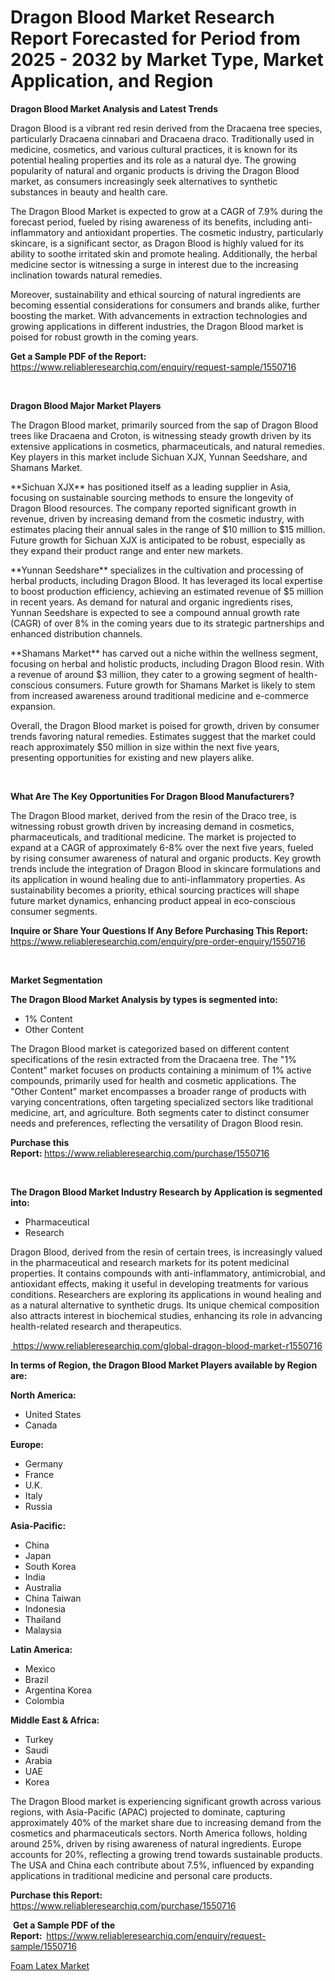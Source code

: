 <p><h1>Dragon Blood Market Research Report Forecasted for Period from 2025 -  2032 by Market Type, Market Application, and Region</h1></p><p><strong>Dragon Blood Market Analysis and Latest Trends</strong></p>
<p><p>Dragon Blood is a vibrant red resin derived from the Dracaena tree species, particularly Dracaena cinnabari and Dracaena draco. Traditionally used in medicine, cosmetics, and various cultural practices, it is known for its potential healing properties and its role as a natural dye. The growing popularity of natural and organic products is driving the Dragon Blood market, as consumers increasingly seek alternatives to synthetic substances in beauty and health care.</p><p>The Dragon Blood Market is expected to grow at a CAGR of 7.9% during the forecast period, fueled by rising awareness of its benefits, including anti-inflammatory and antioxidant properties. The cosmetic industry, particularly skincare, is a significant sector, as Dragon Blood is highly valued for its ability to soothe irritated skin and promote healing. Additionally, the herbal medicine sector is witnessing a surge in interest due to the increasing inclination towards natural remedies. </p><p>Moreover, sustainability and ethical sourcing of natural ingredients are becoming essential considerations for consumers and brands alike, further boosting the market. With advancements in extraction technologies and growing applications in different industries, the Dragon Blood market is poised for robust growth in the coming years.</p></p>
<p><strong>Get a Sample PDF of the Report:&nbsp;</strong> <a href="https://www.reliableresearchiq.com/enquiry/request-sample/1550716?utm_campaign=3073&utm_medium=2&utm_source=Github&utm_content=ia&utm_term=31032025&utm_id=dragon-blood">https://www.reliableresearchiq.com/enquiry/request-sample/1550716</a></p>
<p>&nbsp;</p>
<p><strong>Dragon Blood Major Market Players</strong></p>
<p><p>The Dragon Blood market, primarily sourced from the sap of Dragon Blood trees like Dracaena and Croton, is witnessing steady growth driven by its extensive applications in cosmetics, pharmaceuticals, and natural remedies. Key players in this market include Sichuan XJX, Yunnan Seedshare, and Shamans Market.</p><p>**Sichuan XJX** has positioned itself as a leading supplier in Asia, focusing on sustainable sourcing methods to ensure the longevity of Dragon Blood resources. The company reported significant growth in revenue, driven by increasing demand from the cosmetic industry, with estimates placing their annual sales in the range of $10 million to $15 million. Future growth for Sichuan XJX is anticipated to be robust, especially as they expand their product range and enter new markets.</p><p>**Yunnan Seedshare** specializes in the cultivation and processing of herbal products, including Dragon Blood. It has leveraged its local expertise to boost production efficiency, achieving an estimated revenue of $5 million in recent years. As demand for natural and organic ingredients rises, Yunnan Seedshare is expected to see a compound annual growth rate (CAGR) of over 8% in the coming years due to its strategic partnerships and enhanced distribution channels.</p><p>**Shamans Market** has carved out a niche within the wellness segment, focusing on herbal and holistic products, including Dragon Blood resin. With a revenue of around $3 million, they cater to a growing segment of health-conscious consumers. Future growth for Shamans Market is likely to stem from increased awareness around traditional medicine and e-commerce expansion.</p><p>Overall, the Dragon Blood market is poised for growth, driven by consumer trends favoring natural remedies. Estimates suggest that the market could reach approximately $50 million in size within the next five years, presenting opportunities for existing and new players alike.</p></p>
<p>&nbsp;</p>
<p><strong>What Are The Key Opportunities For Dragon Blood Manufacturers?</strong></p>
<p><p>The Dragon Blood market, derived from the resin of the Draco tree, is witnessing robust growth driven by increasing demand in cosmetics, pharmaceuticals, and traditional medicine. The market is projected to expand at a CAGR of approximately 6-8% over the next five years, fueled by rising consumer awareness of natural and organic products. Key growth trends include the integration of Dragon Blood in skincare formulations and its application in wound healing due to anti-inflammatory properties. As sustainability becomes a priority, ethical sourcing practices will shape future market dynamics, enhancing product appeal in eco-conscious consumer segments.</p></p>
<p><strong>Inquire or Share Your Questions If Any Before Purchasing This Report:</strong> <a href="https://www.reliableresearchiq.com/enquiry/pre-order-enquiry/1550716?utm_campaign=3073&utm_medium=2&utm_source=Github&utm_content=ia&utm_term=31032025&utm_id=dragon-blood">https://www.reliableresearchiq.com/enquiry/pre-order-enquiry/1550716</a></p>
<p>&nbsp;</p>
<p><strong>Market Segmentation</strong></p>
<p><strong>The Dragon Blood Market Analysis by types is segmented into:</strong></p>
<p><ul><li>1% Content</li><li>Other Content</li></ul></p>
<p><p>The Dragon Blood market is categorized based on different content specifications of the resin extracted from the Dracaena tree. The "1% Content" market focuses on products containing a minimum of 1% active compounds, primarily used for health and cosmetic applications. The "Other Content" market encompasses a broader range of products with varying concentrations, often targeting specialized sectors like traditional medicine, art, and agriculture. Both segments cater to distinct consumer needs and preferences, reflecting the versatility of Dragon Blood resin.</p></p>
<p><strong>Purchase this Report:&nbsp;</strong><a href="https://www.reliableresearchiq.com/purchase/1550716?utm_campaign=3073&utm_medium=2&utm_source=Github&utm_content=ia&utm_term=31032025&utm_id=dragon-blood">https://www.reliableresearchiq.com/purchase/1550716</a></p>
<p>&nbsp;</p>
<p><strong>The Dragon Blood Market Industry Research by Application is segmented into:</strong></p>
<p><ul><li>Pharmaceutical</li><li>Research</li></ul></p>
<p><p>Dragon Blood, derived from the resin of certain trees, is increasingly valued in the pharmaceutical and research markets for its potent medicinal properties. It contains compounds with anti-inflammatory, antimicrobial, and antioxidant effects, making it useful in developing treatments for various conditions. Researchers are exploring its applications in wound healing and as a natural alternative to synthetic drugs. Its unique chemical composition also attracts interest in biochemical studies, enhancing its role in advancing health-related research and therapeutics.</p></p>
<p><a href="https://www.reliableresearchiq.com/global-dragon-blood-market-r1550716?utm_campaign=3073&utm_medium=2&utm_source=Github&utm_content=ia&utm_term=31032025&utm_id=dragon-blood">&nbsp;https://www.reliableresearchiq.com/global-dragon-blood-market-r1550716</a></p>
<p><strong>In terms of Region, the Dragon Blood Market Players available by Region are:</strong></p>
<p>
    <p> <strong> North America: </strong>
        <ul>
            <li>United States</li>
            <li>Canada</li>
        </ul>
        </p> 
    <p> <strong> Europe: </strong>
        <ul>
            <li>Germany</li>
            <li>France</li>
            <li>U.K.</li>
            <li>Italy</li>
            <li>Russia</li>
        </ul>
        </p> 
    <p> <strong> Asia-Pacific: </strong>
        <ul>
            <li>China</li>
            <li>Japan</li>
            <li>South Korea</li>
            <li>India</li>
            <li>Australia</li>
            <li>China Taiwan</li>
            <li>Indonesia</li>
            <li>Thailand</li>
            <li>Malaysia</li>
        </ul>
        </p> 
    <p> <strong> Latin America: </strong>
        <ul>
            <li>Mexico</li>
            <li>Brazil</li>
            <li>Argentina Korea</li>
            <li>Colombia</li>
        </ul>
        </p> 
    <p> <strong> Middle East & Africa: </strong>
        <ul>
            <li>Turkey</li>
            <li>Saudi</li>
            <li>Arabia</li>
            <li>UAE</li>
            <li>Korea</li>
        </ul>
    </p>
    </p>
<p><p>The Dragon Blood market is experiencing significant growth across various regions, with Asia-Pacific (APAC) projected to dominate, capturing approximately 40% of the market share due to increasing demand from the cosmetics and pharmaceuticals sectors. North America follows, holding around 25%, driven by rising awareness of natural ingredients. Europe accounts for 20%, reflecting a growing trend towards sustainable products. The USA and China each contribute about 7.5%, influenced by expanding applications in traditional medicine and personal care products.</p></p>
<p><strong>Purchase this Report: </strong><a href="https://www.reliableresearchiq.com/purchase/1550716?utm_campaign=3073&utm_medium=2&utm_source=Github&utm_content=ia&utm_term=31032025&utm_id=dragon-blood">https://www.reliableresearchiq.com/purchase/1550716</a></p>
<p>&nbsp;<strong>Get a Sample PDF of the Report:&nbsp;&nbsp;</strong><a href="https://www.reliableresearchiq.com/enquiry/request-sample/1550716?utm_campaign=3073&utm_medium=2&utm_source=Github&utm_content=ia&utm_term=31032025&utm_id=dragon-blood">https://www.reliableresearchiq.com/enquiry/request-sample/1550716</a></p>
<p><strong></strong></p>
<p><p><a href="https://github.com/guleealhani/Market-Research-Report-List-1/blob/main/foam-latex-market.md?utm_campaign=3073&utm_medium=2&utm_source=Github&utm_content=ia&utm_term=31032025&utm_id=dragon-blood">Foam Latex Market</a></p></p>